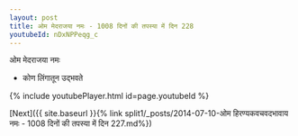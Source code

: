 ```yaml
---
layout: post
title: ओम मेदराजया नमः - 1008 दिनों की तपस्या में दिन 228
youtubeId: nDxNPPeqg_c
---
```

 
 
 ओम मेदराजया नमः  
 
 -  कोण लिंगातून उद्भवते 
 
  
 
  
 
 
 
 
 
 


{% include youtubePlayer.html id=page.youtubeId %}
 
[Next]({{ site.baseurl }}{% link  split1/_posts/2014-07-10-ओम हिरण्यकवचवदभावाय नमः - 1008 दिनों की तपस्या में दिन 227.md%})
 
